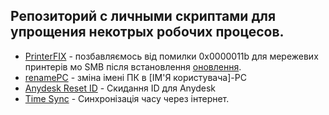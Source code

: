 ## Репозиторий с личными скриптами для упрощения некотрых робочих процесов.  

- [PrinterFIX](https://github.com/dima101097/Windows-cmd-bat/blob/main/PrinterFIX.cmd) - позбавляємось від помилки 0x0000011b для мережевих принтерів мо SMB після встановлення [оновлення](https://support.microsoft.com/en-us/topic/kb5005010-restricting-installation-of-new-printer-drivers-after-applying-the-july-6-2021-updates-31b91c02-05bc-4ada-a7ea-183b129578a7).  
- [renamePC](https://github.com/dima101097/Windows-cmd-bat/blob/main/renamePC.bat) - зміна імені ПК в [ІМ'Я користувача]-PC
- [Anydesk Reset ID](https://github.com/dima101097/Windows-cmd-bat/blob/main/Anydesk_Reset.bat) - Скидання ID для Anydesk
- [Time Sync](https://github.com/dima101097/Windows-cmd-bat/blob/main/timeSync.cmd) - Синхронізація часу через інтернет.
